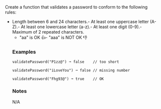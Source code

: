 
Create a function that validates a password to conform to the following rules:
- Length between 6 and 24 characters.- At least one uppercase letter (A-Z).- At least one lowercase letter (a-z).- At least one digit (0-9).- Maximum of 2 repeated characters.<ul><li>"aa" is OK 👍- "aaa" is NOT OK 👎
### Examples

```
validatePassword("P1zz@") ➞ false    // too short

validatePassword("iLoveYou") ➞ false // missing number

validatePassword("Fhg93@") ➞ true    // OK
```

### Notes

N/A
